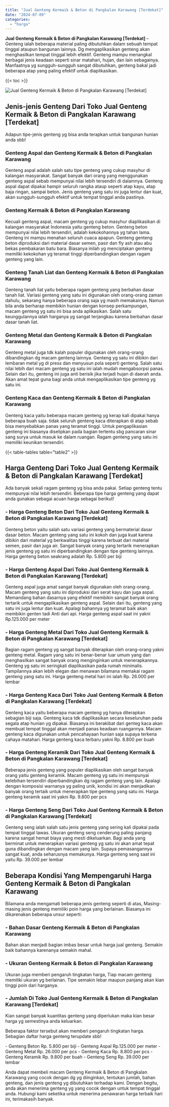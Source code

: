 ```yaml
---
title: "Jual Genteng Kermaik & Beton di Pangkalan Karawang [Terdekat]"
date: "2024-07-09"
categories: 
  - "harga"
---
```


**Jual Genteng Kermaik & Beton di Pangkalan Karawang \[Terdekat\]** – Genteng ialah beberapa material paling dibutuhkan dalam sebuah tempat tinggal ataupun bangunan lainnya. Dg mengaplikasikan genteng akan menghasilkan tempat tinggal lebih efektif. Genteng mampu menangkal berbagai jenis keadaan seperti sinar matahari, hujan, dan lain sebagainya. Manfaatnya yg sungguh-sungguh sangat dibutuhkan, genteng bakal jadi beberapa atap yang paling efektif untuk diaplikasikan.

{{< toc >}}

![Jual Genteng Kermaik & Beton di Pangkalan Karawang [Terdekat]](/images/genteng-minimalis-murah02.png)

## Jenis-jenis Genteng Dari Toko Jual Genteng Kermaik & Beton di Pangkalan Karawang \[Terdekat\]

Adapun tipe-jenis genteng yg bisa anda terapkan untuk bangunan hunian anda sbb!

### Genteng Aspal dan Genteng Kermaik & Beton di Pangkalan Karawang

Genteng aspal adalah salah satu tipe genteng yang cukup masyhur di kalangan masyarakat. Sangat banyak dari orang yang menggunakan genteng aspal sebab mempunyai nilai lebih tersendiri di dalamnya. Genteng aspal dapat dipakai hampir seluruh rangka ataup seperti atap kayu, atap baja ringan, sampai beton. Jenis genteng yang satu ini juga lentur dan kuat, akan sungguh-sungguh efektif untuk tempat tinggal anda pastinya.

### Genteng Kermaik & Beton di Pangkalan Karawang

Kecuali genteng aspal, macam genteng yg cukup masyhur diaplikasikan di kalangan masyarakat Indonesia yaitu genteng beton. Genteng beton mempunyai nilai lebih tersendiri, adalah kekokohannya yg tahan lama. Genteng ini mampu menahan seluruh cuaca apapun. Genteng genteng beton diproduksi dari material dasar semen, pasir dan fly ash atau abu bekas pembakaran batu bara. Biasanya inilah yg menciptakan genteng memiliki kekokohan yg teramat tinggi diperbandingkan dengan ragam genteng yang lain.

### Genteng Tanah Liat dan Genteng Kermaik & Beton di Pangkalan Karawang

Genteng tanah liat yaitu beberapa ragam genteng yang berbahan dasar tanah liat. Variasi genteng yang satu ini digunakan oleh orang-orang zaman dahulu, sekarang hanya beberapa orang saja yg masih memakainya. Namun bila anda berharap membikin hunian dengan konsep perkampungan, macam genteng yg satu ini bisa anda aplikasikan. Salah satu keunggulannya ialah harganya yg sangat terjangkau karena berbahan dasar dasar tanah liat.

### Genteng Metal dan Genteng Kermaik & Beton di Pangkalan Karawang

Genteng metal juga tdk kalah populer digunakan oleh orang-orang dibandingkan dg macam genteng lainnya. Genteng yg satu ini dibikin dari lembaran metal yg di press dan menyusun pola seperti genteng. Salah satu nilai lebih dari macam genteng yg satu ini ialah mudah mengabsorpsi panas. Selain dari itu, genteng ini juga anti berisik jika terjadi hujan di daerah anda. Akan amat tepat guna bagi anda untuk mengaplikasikan tipe genteng yg satu ini.

### Genteng Kaca dan Genteng Kermaik & Beton di Pangkalan Karawang

Genteng kaca yaitu beberapa macam genteng yg kerap kali dipakai hanya beberapa buah saja. tidak seluruh genteng kaca diterapkan di atap sebab bisa menyebabkan panas yang teramat tinggi. Untuk pengaplikasian genteng ini biasanya diselipkan pada bagian tertentu sbg pancaran sinar sang surya untuk masuk ke dalam ruangan. Ragam genteng yang satu ini memiliki keunikan tersendiri.

{{< table-tables table="table2" >}}

## Harga Genteng Dari Toko Jual Genteng Kermaik & Beton di Pangkalan Karawang \[Terdekat\]

Ada banyak sekali ragam genteng yg bisa anda pakai. Setiap genteng tentu mempunyai nilai lebih tersendiri. Beberapa tipe harga genteng yang dapat anda gunakan sebagai acuan harga sebagai berikut!

### \- Harga Genteng Beton Dari Toko Jual Genteng Kermaik & Beton di Pangkalan Karawang \[Terdekat\]

Genteng beton yaitu salah satu variasi genteng yang bermaterial dasar dasar beton. Macam genteng yang satu ini kokoh dan juga kuat karena dibikin dari material yg berkwalitas tinggi karena terbuat dari material semen, pasir dan juga air. Sangat banyak orang yang tertarik menerapkan jenis genteng yg satu ini diperbandingkan dengan tipe genteng lainnya. Harga genteng beton seakrang adalah Rp. 5.800 per biji

### \- Harga Genteng Aspal Dari Toko Jual Genteng Kermaik & Beton di Pangkalan Karawang \[Terdekat\]

Genteng aspal juga amat sangat banyak digunakan oleh orang-orang. Macam genteng yang satu ini diproduksi dari serat kayu dan juga aspal. Memandang bahan dasarnya yang efektif membikin sangat banyak orang tertarik untuk mengaplikasikan genteng aspal. Selain dari itu, genteng yang satu ini juga lentur dan kuat. Apalagi bahannya yg teramat baik akan membikin genten tadi Anti dari api. Harga genteng aspal saat ini yakni Rp.125.000 per meter

### \- Harga Genteng Metal Dari Toko Jual Genteng Kermaik & Beton di Pangkalan Karawang \[Terdekat\]

Bagian ragam genteng yg sangat banyak diterapkan oleh orang-orang yakni genteng metal. Ragam yang satu ini benar-benar luar umum yang dan menghasilkan sangat banyak orang menginginkan untuk menerapkannya. Genteng yg satu ini seringkali diaplikasikan pada rumah minimalis. Tampilannya akan lebih elegan dan menawan bilamana memakai ragam genteng yang satu ini. Harga genteng metal hari ini ialah Rp. 26.000 per lembar

### \- Harga Genteng Kaca Dari Toko Jual Genteng Kermaik & Beton di Pangkalan Karawang \[Terdekat\]

Genteng kaca yaitu beberapa macam genteng yg hanya diterapkan sebagian biji saja. Genteng kaca tdk diaplikasikan secara keseluruhan pada segala atap hunian yg dipakai. Biasanya ini berakibat dari genteg kaca akan membuat tempat tinggal akan menjadi panas keadaan ruangannya. Macam genteng kaca digunakan untuk pencahayaan hunian saja supaya terkena cahaya matahari. Harga genteng kaca terbaru yakni Rp. 8.800 per buah

### \- Harga Genteng Keramik Dari Toko Jual Genteng Kermaik & Beton di Pangkalan Karawang \[Terdekat\]

Beberapa jenis genteng yang populer diaplikasikan oleh sangat banyak orang yaitu genteng keramik. Macam genteng yg satu ini mempunyai kelebihan tersendiri diperbandingkan dg ragam genteng yang lain. Apalagi dengan komposisi warnanya yg paling unik, kondisi ini akan menjadikan banyak orang tertaik untuk menerapkan tipe genteng yang satu ini. Harga genteng keramik saat ini yakni Rp. 9.800 per pcs

### \- Harga Genteng Seng Dari Toko Jual Genteng Kermaik & Beton di Pangkalan Karawang \[Terdekat\]

Genteng seng ialah salah satu jenis genteng yang sering kali dipakai pada tempat tinggal lawas. Ukuran genteng seng cenderung paling panjang karena sangat hemat biaya yang mesti dikeluarkan. Bagi anda yang berminat untuk menerapkan variasi genteng yg satu ini akan amat tepat guna dibandingkan dengan macam yang lain. Supaya pemasangannya sangat kuat, anda seharusnya memakunya. Harga genteng seng saat ini yaitu Rp. 39.000 per lembar

## Beberapa Kondisi Yang Mempengaruhi Harga Genteng Kermaik & Beton di Pangkalan Karawang

Bilamana anda mengamati beberapa jenis genteng seperti di atas, Masing-masing jenis genteng memiliki poin harga yang berlainan. Biasanya ini dikarenakan beberapa unsur seperti:

### \- Bahan Dasar Genteng Kermaik & Beton di Pangkalan Karawang

Bahan akan menjadi bagian imbas besar untuk harga jual genteng. Semakin baik bahannya karenanya semakin mahal.

### \- Ukuran Genteng Kermaik & Beton di Pangkalan Karawang

Ukuran juga memberi pengaruh tingkatan harga, Tiap macam genteng memiliki ukuran yg berlainan. Tipe semakin lebar maupun panjang akan kian tinggi poin dari harganya.

### \- Jumlah Di Toko Jual Genteng Kermaik & Beton di Pangkalan Karawang \[Terdekat\]

Kian sangat banyak kuantitas genteng yang diperlukan maka kian besar harga yg semestinya anda keluarkan.

Beberapa faktor tersebut akan memberi pengaruh tingkatan harga. Sebagian daftar harga genteng terupdate sbb!

\- Genteng Beton Rp. 5.800 per biji - Genteng Aspal Rp.125.000 per meter - Genteng Metal Rp. 26.000 per pcs - Genteng Kaca Rp. 8.800 per pcs - Genteng Keramik Rp. 9.800 per buah - Genteng Seng Rp. 39.000 per lembar

Anda dapat membeli macam Genteng Kermaik & Beton di Pangkalan Karawang yang cocok dengan dg yg diinginkan, tentukan jumlah, bahan genteng, dan jenis genteng yg dibutuhkan terhadap kami. Dengan begitu, anda akan menerima genteng yg yang cocok dengan untuk tempat tinggal anda. Hubungi kami seketika untuk menerima penawaran harga terbaik hari ini, terimakasih banyak.
